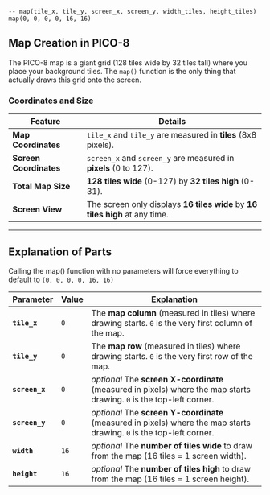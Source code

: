 ```
-- map(tile_x, tile_y, screen_x, screen_y, width_tiles, height_tiles)
map(0, 0, 0, 0, 16, 16)
```

## Map Creation in PICO-8

The PICO-8 map is a giant grid (128 tiles wide by 32 tiles tall) where you place your background tiles. The `map()` function is the only thing that actually draws this grid onto the screen.

### Coordinates and Size

| Feature | Details | 
 | ----- | ----- | 
| **Map Coordinates** | `tile_x` and `tile_y` are measured in **tiles** (8x8 pixels). | 
| **Screen Coordinates** | `screen_x` and `screen_y` are measured in **pixels** (0 to 127). | 
| **Total Map Size** | **128 tiles wide** (0-127) by **32 tiles high** (0-31). | 
| **Screen View** | The screen only displays **16 tiles wide** by **16 tiles high** at any time. | 

---

## Explanation of Parts

Calling the map() function with no parameters will force everything to default to `(0, 0, 0, 0, 16, 16)`

| **Parameter** | **Value** | **Explanation** | 
 | ----- | ----- | ----- | 
| **`tile_x`** | `0` | The **map column** (measured in tiles) where drawing starts. `0` is the very first column of the map. | 
| **`tile_y`** | `0` | The **map row** (measured in tiles) where drawing starts. `0` is the very first row of the map. | 
| **`screen_x`** | `0` | *optional* The **screen X-coordinate** (measured in pixels) where the map starts drawing. `0` is the top-left corner. | 
| **`screen_y`** | `0` | *optional* The **screen Y-coordinate** (measured in pixels) where the map starts drawing. `0` is the top-left corner. | 
| **`width`** | `16` | *optional* The **number of tiles wide** to draw from the map (16 tiles = 1 screen width). | 
| **`height`** | `16` | *optional* The **number of tiles high** to draw from the map (16 tiles = 1 screen height). | 
